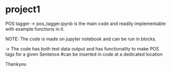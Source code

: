 # project1
POS tagger
-> pos_tagger.ipynb is the main code and readily implementable with example functions in it.

NOTE: The code is made on jupyter notebook and can be run in blocks.

-> The code has both test data output and has functionality to make POS tags for a given Sentence 
#can be inserted in code at a dedicated location

Thankyou
